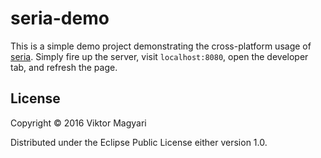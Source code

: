# seria-demo

This is a simple demo project demonstrating the cross-platform usage of
[seria](https://github.com/moxaj/seria). Simply fire up the server, visit
`localhost:8080`, open the developer tab, and refresh the page.

## License

Copyright © 2016 Viktor Magyari

Distributed under the Eclipse Public License either version 1.0.
